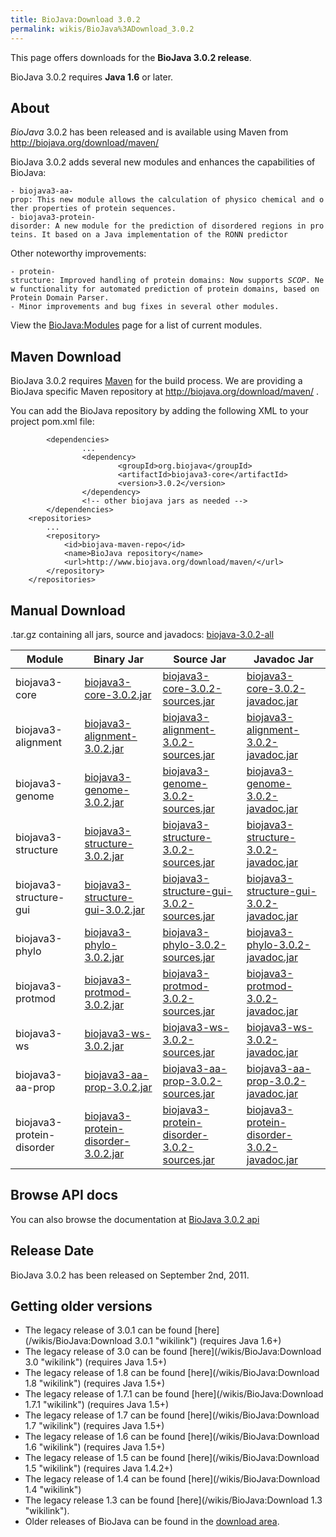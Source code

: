 ```yaml
---
title: BioJava:Download 3.0.2
permalink: wikis/BioJava%3ADownload_3.0.2
---
```


This page offers downloads for the <b>BioJava 3.0.2 release</b>.

BioJava 3.0.2 requires <b>Java 1.6</b> or later.

About
-----

*BioJava* 3.0.2 has been released and is available using Maven from
[<http://biojava.org/download/maven/>](http://biojava.org/download/maven/)

BioJava 3.0.2 adds several new modules and enhances the capabilities of
BioJava:

`- biojava3-aa-prop: This new module allows the calculation of physico chemical and other properties of protein sequences.`  
`- biojava3-protein-disorder: A new module for the prediction of disordered regions in proteins. It based on a Java implementation of the RONN predictor`

Other noteworthy improvements:

`- protein-structure: Improved handling of protein domains: Now supports `*`SCOP`*`. New functionality for automated prediction of protein domains, based on Protein Domain Parser.`  
`- Minor improvements and bug fixes in several other modules.`

View the <BioJava:Modules> page for a list of current modules.

Maven Download
--------------

BioJava 3.0.2 requires [Maven](http://maven.apache.org/) for the build
process. We are providing a BioJava specific Maven repository at
<http://biojava.org/download/maven/> .

You can add the BioJava repository by adding the following XML to your
project pom.xml file:

            <dependencies>
                    ...
                    <dependency>
                            <groupId>org.biojava</groupId>
                            <artifactId>biojava3-core</artifactId>
                            <version>3.0.2</version>
                    </dependency>
                    <!-- other biojava jars as needed -->
            </dependencies>
        <repositories>
            ...
            <repository>
                <id>biojava-maven-repo</id>
                <name>BioJava repository</name>
                <url>http://www.biojava.org/download/maven/</url>           
            </repository>
        </repositories>

Manual Download
---------------

.tar.gz containing all jars, source and javadocs:
[biojava-3.0.2-all](http://biojava.org/download/bj3.0.2/biojava-3.0.2-all.tar.gz)

| Module                    | Binary Jar                                                                                                                                               | Source Jar                                                                                                                                                               | Javadoc Jar                                                                                                                                                              |
|---------------------------|----------------------------------------------------------------------------------------------------------------------------------------------------------|--------------------------------------------------------------------------------------------------------------------------------------------------------------------------|--------------------------------------------------------------------------------------------------------------------------------------------------------------------------|
| biojava3-core             | [biojava3-core-3.0.2.jar](http://biojava.org/download/maven/org/biojava/biojava3-core/3.0.2/biojava3-core-3.0.2.jar)                                     | [biojava3-core-3.0.2-sources.jar](http://biojava.org/download/maven/org/biojava/biojava3-core/3.0.2/biojava3-core-3.0.2-sources.jar)                                     | [biojava3-core-3.0.2-javadoc.jar](http://biojava.org/download/maven/org/biojava/biojava3-core/3.0.2/biojava3-core-3.0.2-javadoc.jar)                                     |
| biojava3-alignment        | [biojava3-alignment-3.0.2.jar](http://biojava.org/download/maven/org/biojava/biojava3-alignment/3.0.2/biojava3-alignment-3.0.2.jar)                      | [biojava3-alignment-3.0.2-sources.jar](http://biojava.org/download/maven/org/biojava/biojava3-alignment/3.0.2/biojava3-alignment-3.0.2-sources.jar)                      | [biojava3-alignment-3.0.2-javadoc.jar](http://biojava.org/download/maven/org/biojava/biojava3-alignment/3.0.2/biojava3-alignment-3.0.2-javadoc.jar)                      |
| biojava3-genome           | [biojava3-genome-3.0.2.jar](http://biojava.org/download/maven/org/biojava/biojava3-genome/3.0.2/biojava3-genome-3.0.2.jar)                               | [biojava3-genome-3.0.2-sources.jar](http://biojava.org/download/maven/org/biojava/biojava3-genome/3.0.2/biojava3-genome-3.0.2-sources.jar)                               | [biojava3-genome-3.0.2-javadoc.jar](http://biojava.org/download/maven/org/biojava/biojava3-genome/3.0.2/biojava3-genome-3.0.2-javadoc.jar)                               |
| biojava3-structure        | [biojava3-structure-3.0.2.jar](http://biojava.org/download/maven/org/biojava/biojava3-structure/3.0.2/biojava3-structure-3.0.2.jar)                      | [biojava3-structure-3.0.2-sources.jar](http://biojava.org/download/maven/org/biojava/biojava3-structure/3.0.2/biojava3-structure-3.0.2-sources.jar)                      | [biojava3-structure-3.0.2-javadoc.jar](http://biojava.org/download/maven/org/biojava/biojava3-structure/3.0.2/biojava3-structure-3.0.2-javadoc.jar)                      |
| biojava3-structure-gui    | [biojava3-structure-gui-3.0.2.jar](http://biojava.org/download/maven/org/biojava/biojava3-structure-gui/3.0.2/biojava3-structure-gui-3.0.2.jar)          | [biojava3-structure-gui-3.0.2-sources.jar](http://biojava.org/download/maven/org/biojava/biojava3-structure-gui/3.0.2/biojava3-structure-gui-3.0.2-sources.jar)          | [biojava3-structure-gui-3.0.2-javadoc.jar](http://biojava.org/download/maven/org/biojava/biojava3-structure-gui/3.0.2/biojava3-structure-gui-3.0.2-javadoc.jar)          |
| biojava3-phylo            | [biojava3-phylo-3.0.2.jar](http://biojava.org/download/maven/org/biojava/biojava3-phylo/3.0.2/biojava3-phylo-3.0.2.jar)                                  | [biojava3-phylo-3.0.2-sources.jar](http://biojava.org/download/maven/org/biojava/biojava3-phylo/3.0.2/biojava3-phylo-3.0.2-sources.jar)                                  | [biojava3-phylo-3.0.2-javadoc.jar](http://biojava.org/download/maven/org/biojava/biojava3-phylo/3.0.2/biojava3-phylo-3.0.2-javadoc.jar)                                  |
| biojava3-protmod          | [biojava3-protmod-3.0.2.jar](http://biojava.org/download/maven/org/biojava/biojava3-protmod/3.0.2/biojava3-protmod-3.0.2.jar)                            | [biojava3-protmod-3.0.2-sources.jar](http://biojava.org/download/maven/org/biojava/biojava3-protmod/3.0.2/biojava3-protmod-3.0.2-sources.jar)                            | [biojava3-protmod-3.0.2-javadoc.jar](http://biojava.org/download/maven/org/biojava/biojava3-protmod/3.0.2/biojava3-protmod-3.0.2-javadoc.jar)                            |
| biojava3-ws               | [biojava3-ws-3.0.2.jar](http://biojava.org/download/maven/org/biojava/biojava3-ws/3.0.2/biojava3-ws-3.0.2.jar)                                           | [biojava3-ws-3.0.2-sources.jar](http://biojava.org/download/maven/org/biojava/biojava3-ws/3.0.2/biojava3-ws-3.0.2-sources.jar)                                           | [biojava3-ws-3.0.2-javadoc.jar](http://biojava.org/download/maven/org/biojava/biojava3-ws/3.0.2/biojava3-ws-3.0.2-javadoc.jar)                                           |
| biojava3-aa-prop          | [biojava3-aa-prop-3.0.2.jar](http://biojava.org/download/maven/org/biojava/biojava3-aa-prop/3.0.2/biojava3-aa-prop-3.0.2.jar)                            | [biojava3-aa-prop-3.0.2-sources.jar](http://biojava.org/download/maven/org/biojava/biojava3-aa-prop/3.0.2/biojava3-aa-prop3.0.2-sources.jar)                             | [biojava3-aa-prop-3.0.2-javadoc.jar](http://biojava.org/download/maven/org/biojava/biojava3-aa-prop/3.0.2/biojava3-aa-prop-3.0.2-javadoc.jar)                            |
| biojava3-protein-disorder | [biojava3-protein-disorder-3.0.2.jar](http://biojava.org/download/maven/org/biojava/biojava3-protein-disorder/3.0.2/biojava3-protein-disorder-3.0.2.jar) | [biojava3-protein-disorder-3.0.2-sources.jar](http://biojava.org/download/maven/org/biojava/biojava3-protein-disorder/3.0.2/biojava3-protein-disorder-3.0.2-sources.jar) | [biojava3-protein-disorder-3.0.2-javadoc.jar](http://biojava.org/download/maven/org/biojava/biojava3-protein-disorder/3.0.2/biojava3-protein-disorder-3.0.2-javadoc.jar) |

Browse API docs
---------------

You can also browse the documentation at [BioJava 3.0.2
api](http://www.biojava.org/docs/api3.0/)

Release Date
------------

BioJava 3.0.2 has been released on September 2nd, 2011.

Getting older versions
----------------------

-   The legacy release of 3.0.1 can be found
    [here](/wikis/BioJava:Download 3.0.1 "wikilink") (requires Java 1.6+)
-   The legacy release of 3.0 can be found
    [here](/wikis/BioJava:Download 3.0 "wikilink") (requires Java 1.5+)
-   The legacy release of 1.8 can be found
    [here](/wikis/BioJava:Download 1.8 "wikilink") (requires Java 1.5+)
-   The legacy release of 1.7.1 can be found
    [here](/wikis/BioJava:Download 1.7.1 "wikilink") (requires Java 1.5+)
-   The legacy release of 1.7 can be found
    [here](/wikis/BioJava:Download 1.7 "wikilink") (requires Java 1.5+)
-   The legacy release of 1.6 can be found
    [here](/wikis/BioJava:Download 1.6 "wikilink") (requires Java 1.5+)
-   The legacy release of 1.5 can be found
    [here](/wikis/BioJava:Download 1.5 "wikilink") (requires Java 1.4.2+)
-   The legacy release of 1.4 can be found
    [here](/wikis/BioJava:Download 1.4 "wikilink")
-   The legacy release 1.3 can be found
    [here](/wikis/BioJava:Download 1.3 "wikilink").
-   Older releases of BioJava can be found in the [download
    area](http://www.biojava.org/download/).

